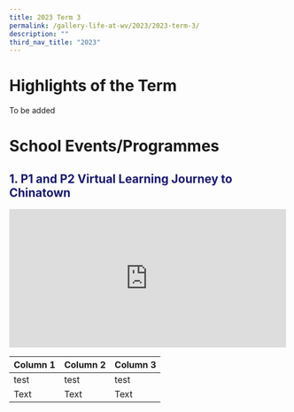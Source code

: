 ```yaml
---
title: 2023 Term 3
permalink: /gallery-life-at-wv/2023/2023-term-3/
description: ""
third_nav_title: "2023"
---
```

# Highlights of the Term
To be added

# School Events/Programmes
<h2 style="color:midnightblue">1. P1 and P2 Virtual Learning Journey to Chinatown</h2>

<iframe allow="autoplay; clipboard-write; encrypted-media; picture-in-picture; web-share" allowfullscreen="true" frameborder="0" scrolling="no" style="border:none;overflow:hidden" height="250" width="500" src="https://www.facebook.com/plugins/post.php?href=https%3A%2F%2Fwww.facebook.com%2Fwestviewpri%2Fposts%2Fpfbid0kknjC82jJKnQJK47HXfBoiogBHTSmFktfybfDKU9HXNZUWs1uYbjAGNkDCDGDBoel&amp;show_text=true&amp;width=500"></iframe>



| Column 1 | Column 2 | Column 3 |
| -------- | -------- | -------- |
|test|test|test|
| Text     | Text     | Text     |

